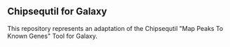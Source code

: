 ## Chipsequtil for Galaxy

This repository represents an adaptation of the Chipsequtil "Map Peaks To Known Genes" Tool for Galaxy. 

